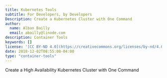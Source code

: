 ```yaml
---
title: Kubernetes Tools
subtitle: For Developers, by Developers
Description: Create a Kubernetes Cluster with One Command
author:
  name: Alban Bailly
  email: abailly@linode.com
description: Container Tools
keywords: []
license: '[CC BY-ND 4.0](https://creativecommons.org/licenses/by-nd/4.0)'
date: 2018-12-02T08:55:08-04:00
type: "container-tools"
---
```

Create a High Availability Kubernetes Cluster with One Command
